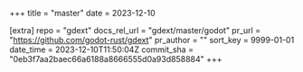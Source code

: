 +++
title = "master"
date = 2023-12-10

[extra]
repo = "gdext"
docs_rel_url = "gdext/master/godot"
pr_url = "https://github.com/godot-rust/gdext"
pr_author = ""
sort_key = 9999-01-01
date_time = 2023-12-10T11:50:04Z
commit_sha = "0eb3f7aa2baec66a6188a8666555d0a93d858884"
+++


